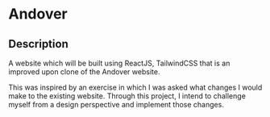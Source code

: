 # Andover

## Description

A website which will be built using ReactJS, TailwindCSS that is an improved upon clone of the Andover website.

This was inspired by an exercise in which I was asked what changes I would make to the existing website. Through this project, I intend to challenge myself from a design perspective and implement those changes.
